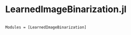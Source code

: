 # LearnedImageBinarization.jl

```@index
```

```@autodocs
Modules = [LearnedImageBinarization]
```
